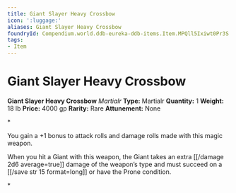 ```yaml
---
title: Giant Slayer Heavy Crossbow
icon: ':luggage:'
aliases: Giant Slayer Heavy Crossbow
foundryId: Compendium.world.ddb-eureka-ddb-items.Item.MPQll5Ixiwt0Pr3S
tags:
- Item
---
```


# Giant Slayer Heavy Crossbow

**Giant Slayer Heavy Crossbow**
_Martialr_
**Type:** Martialr
**Quantity:** 1
**Weight:** 18 lb
**Price:** 4000 gp
**Rarity:** Rare
**Attunement:** None

*<p>You gain a +1 bonus to attack rolls and damage rolls made with this magic weapon.

When you hit a Giant with this weapon, the Giant takes an extra  [[/damage 2d6 average=true]] damage of the weapon’s type and must succeed on a [[/save str 15 format=long]] or have the Prone condition.</p>*